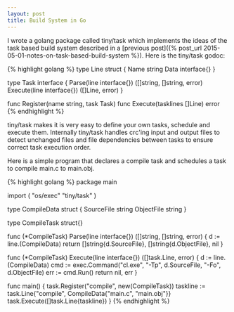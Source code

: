 ```yaml
---
layout: post
title: Build System in Go
---
```


I wrote a golang package called tiny/task which implements the ideas of the task based build system described in a [previous post]({% post_url 2015-05-01-notes-on-task-based-build-system %}).  Here is the tiny/task godoc:

{% highlight golang %}
type Line struct {
    Name string
    Data interface{}
}

type Task interface {
    Parse(line interface{}) ([]string, []string, error)
    Execute(line interface{}) ([]Line, error)
}

func Register(name string, task Task)
func Execute(tasklines []Line) error
{% endhighlight %}


tiny/task makes it is very easy to define your own tasks, schedule and execute them.  Internally tiny/task handles crc'ing input and output files to detect unchanged files and file dependencies between tasks to ensure correct task execution order.

Here is a simple program that declares a compile task and schedules a task to compile main.c to main.obj.

{% highlight golang %}
package main

import (
	"os/exec"
	"tiny/task"
)

type CompileData struct {
	SourceFile string
	ObjectFile string
}

type CompileTask struct{}

func (*CompileTask) Parse(line interface{}) ([]string, []string, error) {
	d := line.(CompileData)
	return []string{d.SourceFile}, []string{d.ObjectFile}, nil
}

func (*CompileTask) Execute(line interface{}) ([]task.Line, error) {
	d := line.(CompileData)
	cmd := exec.Command("cl.exe", "-Tp", d.SourceFile, "-Fo", d.ObjectFile)
	err := cmd.Run()
	return nil, err
}

func main() {
	task.Register("compile", new(CompileTask))
	taskline := task.Line{"compile", CompileData{"main.c", "main.obj"}}
	task.Execute([]task.Line{taskline})
}
{% endhighlight %}
